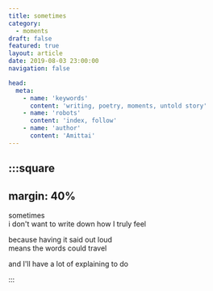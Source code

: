 ```yaml
---
title: sometimes
category:
  - moments
draft: false
featured: true
layout: article
date: 2019-08-03 23:00:00
navigation: false

head:
  meta:
    - name: 'keywords'
      content: 'writing, poetry, moments, untold story'
    - name: 'robots'
      content: 'index, follow'
    - name: 'author'
      content: 'Amittai'
---
```


:::square
---
margin: 40%
---

sometimes  
i don't want to write down how I truly feel  

because having it said out loud  
means the words could travel

and I'll have a lot of explaining to do

:::
